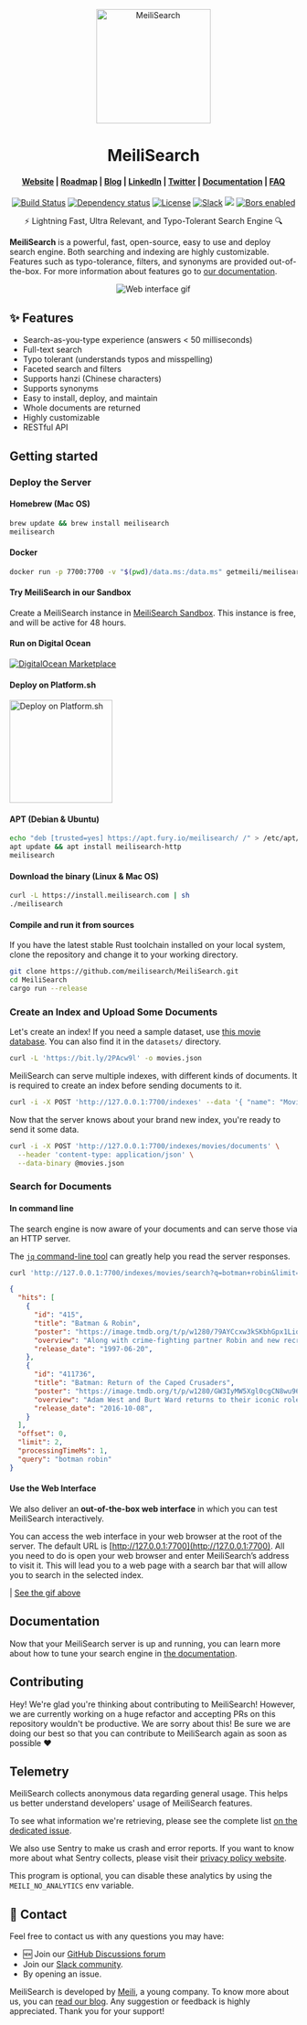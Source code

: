 <p align="center">
  <img src="assets/logo.svg" alt="MeiliSearch" width="200" height="200" />
</p>

<h1 align="center">MeiliSearch</h1>

<h4 align="center">
  <a href="https://www.meilisearch.com">Website</a> |
  <a href="https://roadmap.meilisearch.com/tabs/1-under-consideration">Roadmap</a> |
  <a href="https://blog.meilisearch.com">Blog</a> |
  <a href="https://fr.linkedin.com/company/meilisearch">LinkedIn</a> |
  <a href="https://twitter.com/meilisearch">Twitter</a> |
  <a href="https://docs.meilisearch.com">Documentation</a> |
  <a href="https://docs.meilisearch.com/faq/">FAQ</a>
</h4>

<p align="center">
  <a href="https://github.com/meilisearch/MeiliSearch/actions"><img src="https://github.com/meilisearch/MeiliSearch/workflows/Cargo%20test/badge.svg" alt="Build Status"></a>
  <a href="https://deps.rs/repo/github/meilisearch/MeiliSearch"><img src="https://deps.rs/repo/github/meilisearch/MeiliSearch/status.svg" alt="Dependency status"></a>
  <a href="https://github.com/meilisearch/MeiliSearch/blob/main/LICENSE"><img src="https://img.shields.io/badge/license-MIT-informational" alt="License"></a>
  <a href="https://slack.meilisearch.com"><img src="https://img.shields.io/badge/slack-MeiliSearch-blue.svg?logo=slack" alt="Slack"></a>
  <a href="https://github.com/meilisearch/MeiliSearch/discussions" alt="Discussions"><img src="https://img.shields.io/badge/github-discussions-red" /></a>
  <a href="https://app.bors.tech/repositories/26457"><img src="https://bors.tech/images/badge_small.svg" alt="Bors enabled"></a>
</p>

<p align="center">⚡ Lightning Fast, Ultra Relevant, and Typo-Tolerant Search Engine 🔍</p>

**MeiliSearch** is a powerful, fast, open-source, easy to use and deploy search engine. Both searching and indexing are highly customizable. Features such as typo-tolerance, filters, and synonyms are provided out-of-the-box.
For more information about features go to [our documentation](https://docs.meilisearch.com/).

<p align="center">
  <img src="assets/trumen_quick_loop.gif" alt="Web interface gif" />
</p>

## ✨ Features
* Search-as-you-type experience (answers < 50 milliseconds)
* Full-text search
* Typo tolerant (understands typos and misspelling)
* Faceted search and filters
* Supports hanzi (Chinese characters)
* Supports synonyms
* Easy to install, deploy, and maintain
* Whole documents are returned
* Highly customizable
* RESTful API

## Getting started

### Deploy the Server

#### Homebrew (Mac OS)

```bash
brew update && brew install meilisearch
meilisearch
```

#### Docker

```bash
docker run -p 7700:7700 -v "$(pwd)/data.ms:/data.ms" getmeili/meilisearch
```

#### Try MeiliSearch in our Sandbox

Create a MeiliSearch instance in [MeiliSearch Sandbox](https://sandbox.meilisearch.com/). This instance is free, and will be active for 48 hours.

#### Run on Digital Ocean

[![DigitalOcean Marketplace](assets/do-btn-blue.svg)](https://marketplace.digitalocean.com/apps/meilisearch?action=deploy&refcode=7c67bd97e101)

#### Deploy on Platform.sh

<a href="https://console.platform.sh/projects/create-project?template=https://raw.githubusercontent.com/platformsh/template-builder/master/templates/meilisearch/.platform.template.yaml&utm_content=meilisearch&utm_source=github&utm_medium=button&utm_campaign=deploy_on_platform">
    <img src="https://platform.sh/images/deploy/lg-blue.svg" alt="Deploy on Platform.sh" width="180px" />
</a>

#### APT (Debian & Ubuntu)

```bash
echo "deb [trusted=yes] https://apt.fury.io/meilisearch/ /" > /etc/apt/sources.list.d/fury.list
apt update && apt install meilisearch-http
meilisearch
```

#### Download the binary (Linux & Mac OS)

```bash
curl -L https://install.meilisearch.com | sh
./meilisearch
```

#### Compile and run it from sources

If you have the latest stable Rust toolchain installed on your local system, clone the repository and change it to your working directory.

```bash
git clone https://github.com/meilisearch/MeiliSearch.git
cd MeiliSearch
cargo run --release
```

### Create an Index and Upload Some Documents

Let's create an index! If you need a sample dataset, use [this movie database](https://www.notion.so/meilisearch/A-movies-dataset-to-test-Meili-1cbf7c9cfa4247249c40edfa22d7ca87#b5ae399b81834705ba5420ac70358a65). You can also find it in the `datasets/` directory.

```bash
curl -L 'https://bit.ly/2PAcw9l' -o movies.json
```

MeiliSearch can serve multiple indexes, with different kinds of documents.
It is required to create an index before sending documents to it.

```bash
curl -i -X POST 'http://127.0.0.1:7700/indexes' --data '{ "name": "Movies", "uid": "movies" }'
```

Now that the server knows about your brand new index, you're ready to send it some data.

```bash
curl -i -X POST 'http://127.0.0.1:7700/indexes/movies/documents' \
  --header 'content-type: application/json' \
  --data-binary @movies.json
```

### Search for Documents

#### In command line

The search engine is now aware of your documents and can serve those via an HTTP server.

The [`jq` command-line tool](https://stedolan.github.io/jq/) can greatly help you read the server responses.

```bash
curl 'http://127.0.0.1:7700/indexes/movies/search?q=botman+robin&limit=2' | jq
```

```json
{
  "hits": [
    {
      "id": "415",
      "title": "Batman & Robin",
      "poster": "https://image.tmdb.org/t/p/w1280/79AYCcxw3kSKbhGpx1LiqaCAbwo.jpg",
      "overview": "Along with crime-fighting partner Robin and new recruit Batgirl...",
      "release_date": "1997-06-20",
    },
    {
      "id": "411736",
      "title": "Batman: Return of the Caped Crusaders",
      "poster": "https://image.tmdb.org/t/p/w1280/GW3IyMW5Xgl0cgCN8wu96IlNpD.jpg",
      "overview": "Adam West and Burt Ward returns to their iconic roles of Batman and Robin...",
      "release_date": "2016-10-08",
    }
  ],
  "offset": 0,
  "limit": 2,
  "processingTimeMs": 1,
  "query": "botman robin"
}
```

#### Use the Web Interface

We also deliver an **out-of-the-box web interface** in which you can test MeiliSearch interactively.

You can access the web interface in your web browser at the root of the server. The default URL is [http://127.0.0.1:7700](http://127.0.0.1:7700). All you need to do is open your web browser and enter MeiliSearch’s address to visit it. This will lead you to a web page with a search bar that will allow you to search in the selected index.

| [See the gif above](#demo)

## Documentation

Now that your MeiliSearch server is up and running, you can learn more about how to tune your search engine in [the documentation](https://docs.meilisearch.com).

## Contributing

Hey! We're glad you're thinking about contributing to MeiliSearch! However, we are currently working on a huge refactor and accepting PRs on this repository wouldn't be productive. We are sorry about this! Be sure we are doing our best so that you can contribute to MeiliSearch again as soon as possible ❤️

## Telemetry

MeiliSearch collects anonymous data regarding general usage.
This helps us better understand developers' usage of MeiliSearch features.

To see what information we're retrieving, please see the complete list [on the dedicated issue](https://github.com/meilisearch/MeiliSearch/issues/720).

We also use Sentry to make us crash and error reports. If you want to know more about what Sentry collects, please visit their [privacy policy website](https://sentry.io/privacy/).

This program is optional, you can disable these analytics by using the `MEILI_NO_ANALYTICS` env variable.

## 💌 Contact

Feel free to contact us with any questions you may have:
* 🆕 Join our [GitHub Discussions forum](https://github.com/meilisearch/MeiliSearch/discussions)
* Join our [Slack community](https://slack.meilisearch.com/).
* By opening an issue.

MeiliSearch is developed by [Meili](https://www.meilisearch.com), a young company. To know more about us, you can [read our blog](https://blog.meilisearch.com). Any suggestion or feedback is highly appreciated. Thank you for your support!
